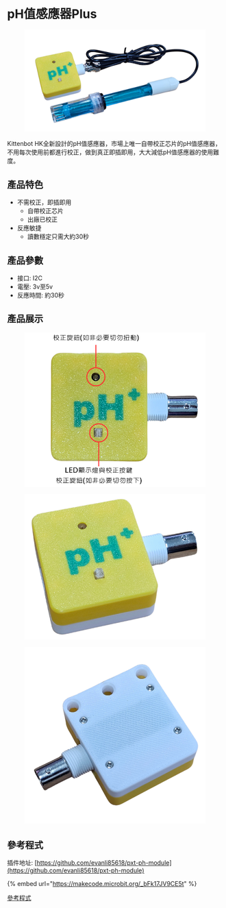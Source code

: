 # pH值感應器Plus

<figure><img src="../.gitbook/assets/phplus1.png" alt=""><figcaption></figcaption></figure>

Kittenbot HK全新設計的pH值感應器，市場上唯一自帶校正芯片的pH值感應器，不用每次使用前都進行校正，做到真正即插即用，大大減低pH值感應器的使用難度。

## 產品特色

* 不需校正，即插即用
  * 自帶校正芯片
  * 出廠已校正
* 反應敏捷
  * 讀數穩定只需大約30秒

## 產品參數

* 接口: I2C
* 電壓: 3v至5v
* 反應時間: 約30秒

## 產品展示

<figure><img src="../.gitbook/assets/phplus3.png" alt=""><figcaption></figcaption></figure>

<div><figure><img src="../.gitbook/assets/phplus2.png" alt=""><figcaption></figcaption></figure> <figure><img src="../.gitbook/assets/phplus4 (1).png" alt=""><figcaption></figcaption></figure></div>

## 參考程式

插件地址: [https://github.com/evanli85618/pxt-ph-module](https://github.com/evanli85618/pxt-ph-module)

{% embed url="https://makecode.microbit.org/_bFk17JV9CE5t" %}

[參考程式](https://makecode.microbit.org/_bFk17JV9CE5t)
